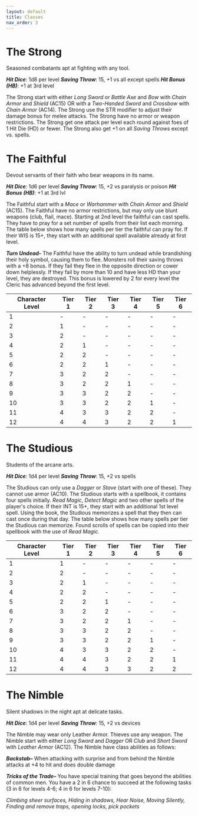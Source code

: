 ```yaml
---
layout: default
title: Classes
nav_order: 3
---
```

# The Strong
Seasoned combatants apt at fighting with any tool.

**_Hit Dice_**: 1d8 per level
**_Saving Throw_**: 15, +1 vs all except spells
**_Hit Bonus (HB)_**: +1 at 3rd level

The Strong start with either _Long Sword_ or _Battle Axe_ and _Bow_ with _Chain Armor_ and _Shield_ (AC15) OR with a _Two-Handed Sword_ and _Crossbow_ with _Chain Armor_ (AC14).
The Strong use the STR modifier to adjust their damage bonus for melee attacks. The Strong have no armor or weapon restrictions. The Strong get one attack per level each round against foes of 1 Hit Die (HD) or fewer. The Strong also get +1 on all _Saving Throws_ except vs. spells.
# The Faithful
Devout servants of their faith who bear weapons in its name.

**_Hit Dice_**: 1d6 per level
**_Saving Throw_**: 15, +2 vs paralysis or poison
**_Hit Bonus (HB)_**: +1 at 3rd lvl

The Faithful start with a _Mace_ or _Warhammer_ with _Chain Armor_ and _Shield_ (AC15).
The Faithful have no armor restrictions, but may only use blunt weapons (club, flail, mace).
Starting at 2nd level the faithful can cast spells. They have to pray for a set number of spells from their list each morning. The table below shows how many spells per tier the faithful can pray for. If their WIS is 15+, they start with an additional spell available already at first level.

**_Turn Undead-_** The Faithful have the ability to turn undead while brandishing their holy symbol, causing them to flee. Monsters roll their saving throws with a +8 bonus. If they fail they flee in the opposite direction or cower down helplessly. If they fail by more than 10 and have less HD than your level, they are destroyed. This bonus is lowered by 2 for every level the Cleric has advanced beyond the first level.

| **Character Level** | **Tier 1** | **Tier 2** | **Tier 3** | **Tier 4** | **Tier 5** | **Tier 6** |
| ------------------- | ---------- | ---------- | ---------- | ---------- | ---------- | ---------- |
| 1                   | -          | -          | -          | -          | -          | -          |
| 2                   | 1          | -          | -          | -          | -          | -          |
| 3                   | 2          | -          | -          | -          | -          | -          |
| 4                   | 2          | 1          | -          | -          | -          | -          |
| 5                   | 2          | 2          | -          | -          | -          | -          |
| 6                   | 2          | 2          | 1          | -          | -          | -          |
| 7                   | 3          | 2          | 2          | -          | -          | -          |
| 8                   | 3          | 2          | 2          | 1          | -          | -          |
| 9                   | 3          | 3          | 2          | 2          | -          | -          |
| 10                  | 3          | 3          | 2          | 2          | 1          | -          |
| 11                  | 4          | 3          | 3          | 2          | 2          | -          |
| 12                  | 4          | 4          | 3          | 2          | 2          | 1          |


# The Studious
Students of the arcane arts.

**_Hit Dice_**: 1d4 per level
**_Saving Throw_**: 15, +2 vs spells

The Studious can only use a _Dagger_ or _Stave_ (start with one of these). They cannot use armor (AC10). The Studious starts with a spellbook, it contains four spells initially. _Read Magic_, _Detect Magic_ and two other spells of the player's choice. If their INT is 15+, they start with an additional 1st level spell. Using the book, the Studious memorizes a spell that they then can cast once during that day. The table below shows how many spells per tier the Studious can memorize. Found scrolls of spells can be copied into their spellbook with the use of _Read Magic_. 

| **Character Level** | **Tier 1** | **Tier 2** | **Tier 3** | **Tier 4** | **Tier 5** | **Tier 6** |
| ------------------- | ---------- | ---------- | ---------- | ---------- | ---------- | ---------- |
| 1                   | 1          | -          | -          | -          | -          | -          |
| 2                   | 2          | -          | -          | -          | -          | -          |
| 3                   | 2          | 1          | -          | -          | -          | -          |
| 4                   | 2          | 2          | -          | -          | -          | -          |
| 5                   | 2          | 2          | 1          | -          | -          | -          |
| 6                   | 3          | 2          | 2          | -          | -          | -          |
| 7                   | 3          | 2          | 2          | 1          | -          | -          |
| 8                   | 3          | 3          | 2          | 2          | -          | -          |
| 9                   | 3          | 3          | 2          | 2          | 1          | -          |
| 10                  | 4          | 3          | 3          | 2          | 2          | -          |
| 11                  | 4          | 4          | 3          | 2          | 2          | 1          |
| 12                  | 4          | 4          | 3          | 3          | 2          | 2          |


# The  Nimble
Silent shadows in the night apt at delicate tasks.

**_Hit Dice_**: 1d4 per level
**_Saving Throw_**_:_ 15, +2 vs devices

The  Nimble may wear only Leather Armor. Thieves use any weapon.
The  Nimble start with either _Long Sword_ and _Dagger_ OR _Club_ and _Short Sword_ with _Leather Armor_ (AC12).
The  Nimble have class abilities as follows:

**_Backstab–_** When attacking with surprise and from behind the Nimble attacks at +4 to hit and does double damage

**_Tricks of the Trade–_** You have special training that goes beyond the abilities of common men. You have a 2 in 6 chance to succeed at the following tasks (3 in 6 for levels 4-6; 4 in 6 for levels 7-10):

_Climbing sheer surfaces, Hiding in shadows, Hear Noise, Moving Silently, Finding and remove traps, opening locks, pick pockets_
